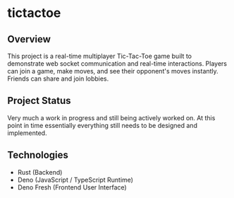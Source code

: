 # tictactoe

## Overview
This project is a real-time multiplayer Tic-Tac-Toe game built to demonstrate web socket communication and real-time interactions.
Players can join a game, make moves, and see their opponent's moves instantly.
Friends can share and join lobbies.

## Project Status
Very much a work in progress and still being actively worked on.
At this point in time essentially everything still needs to be designed and implemented.

## Technologies
- Rust (Backend)
- Deno (JavaScript / TypeScript Runtime)
- Deno Fresh (Frontend User Interface)